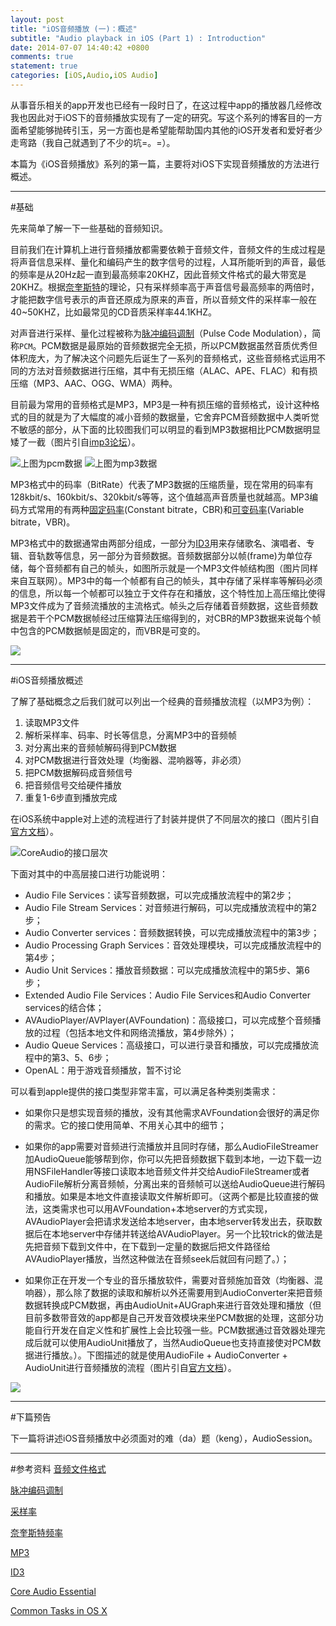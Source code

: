 ```yaml
---
layout: post
title: "iOS音频播放 (一)：概述"
subtitle: "Audio playback in iOS (Part 1) : Introduction"
date: 2014-07-07 14:40:42 +0800
comments: true
statement: true
categories: [iOS,Audio,iOS Audio]
---
```


从事音乐相关的app开发也已经有一段时日了，在这过程中app的播放器几经修改我也因此对于iOS下的音频播放实现有了一定的研究。写这个系列的博客目的一方面希望能够抛砖引玉，另一方面也是希望能帮助国内其他的iOS开发者和爱好者少走弯路（我自己就遇到了不少的坑=。=）。

本篇为《iOS音频播放》系列的第一篇，主要将对iOS下实现音频播放的方法进行概述。

<!--more-->

----

#基础

先来简单了解一下一些基础的音频知识。

目前我们在计算机上进行音频播放都需要依赖于音频文件，音频文件的生成过程是将声音信息采样、量化和编码产生的数字信号的过程，人耳所能听到的声音，最低的频率是从20Hz起一直到最高频率20KHZ，因此音频文件格式的最大带宽是20KHZ。根据[奈奎斯特](http://zh.wikipedia.org/wiki/%E5%A5%88%E5%A5%8E%E6%96%AF%E7%89%B9%E9%A2%91%E7%8E%87)的理论，只有采样频率高于声音信号最高频率的两倍时，才能把数字信号表示的声音还原成为原来的声音，所以音频文件的采样率一般在40~50KHZ，比如最常见的CD音质采样率44.1KHZ。

对声音进行采样、量化过程被称为[脉冲编码调制](http://zh.wikipedia.org/wiki/%E8%84%88%E8%A1%9D%E7%B7%A8%E8%99%9F%E8%AA%BF%E8%AE%8A)（Pulse Code Modulation），简称`PCM`。PCM数据是最原始的音频数据完全无损，所以PCM数据虽然音质优秀但体积庞大，为了解决这个问题先后诞生了一系列的音频格式，这些音频格式运用不同的方法对音频数据进行压缩，其中有无损压缩（ALAC、APE、FLAC）和有损压缩（MP3、AAC、OGG、WMA）两种。

目前最为常用的音频格式是MP3，MP3是一种有损压缩的音频格式，设计这种格式的目的就是为了大幅度的减小音频的数据量，它舍弃PCM音频数据中人类听觉不敏感的部分，从下面的比较图我们可以明显的看到MP3数据相比PCM数据明显矮了一截（图片引自[imp3论坛](http://bbs.imp3.net/thread-243641-1-1.html)）。

![上图为pcm数据](/images/iOS-audio/pcm.jpg)
![上图为mp3数据](/images/iOS-audio/mp3.jpg)

MP3格式中的码率（BitRate）代表了MP3数据的压缩质量，现在常用的码率有128kbit/s、160kbit/s、320kbit/s等等，这个值越高声音质量也就越高。MP3编码方式常用的有两种[固定码率](http://zh.wikipedia.org/wiki/%E5%9B%BA%E5%AE%9A%E7%A0%81%E7%8E%87)(Constant bitrate，CBR)和[可变码率](http://zh.wikipedia.org/wiki/%E5%8F%AF%E5%8F%98%E7%A0%81%E7%8E%87)(Variable bitrate，VBR)。

MP3格式中的数据通常由两部分组成，一部分为[ID3](http://zh.wikipedia.org/zh/ID3)用来存储歌名、演唱者、专辑、音轨数等信息，另一部分为音频数据。音频数据部分以帧(frame)为单位存储，每个音频都有自己的帧头，如图所示就是一个MP3文件帧结构图（图片同样来自互联网）。MP3中的每一个帧都有自己的帧头，其中存储了采样率等解码必须的信息，所以每一个帧都可以独立于文件存在和播放，这个特性加上高压缩比使得MP3文件成为了音频流播放的主流格式。帧头之后存储着音频数据，这些音频数据是若干个PCM数据帧经过压缩算法压缩得到的，对CBR的MP3数据来说每个帧中包含的PCM数据帧是固定的，而VBR是可变的。

![](/images/iOS-audio/mp3frame.jpg)

----

#iOS音频播放概述


了解了基础概念之后我们就可以列出一个经典的音频播放流程（以MP3为例）：

1. 读取MP3文件
2. 解析采样率、码率、时长等信息，分离MP3中的音频帧
3. 对分离出来的音频帧解码得到PCM数据
4. 对PCM数据进行音效处理（均衡器、混响器等，非必须）
5. 把PCM数据解码成音频信号
6. 把音频信号交给硬件播放
7. 重复1-6步直到播放完成

在iOS系统中apple对上述的流程进行了封装并提供了不同层次的接口（图片引自[官方文档](https://developer.apple.com/library/ios/documentation/MusicAudio/Conceptual/CoreAudioOverview/CoreAudioEssentials/CoreAudioEssentials.html#//apple_ref/doc/uid/TP40003577-CH10-SW1)）。

![CoreAudio的接口层次](/images/iOS-audio/api-architectural-layers.png)

下面对其中的中高层接口进行功能说明：

* Audio File Services：读写音频数据，可以完成播放流程中的第2步；
* Audio File Stream Services：对音频进行解码，可以完成播放流程中的第2步；
* Audio Converter services：音频数据转换，可以完成播放流程中的第3步；
* Audio Processing Graph Services：音效处理模块，可以完成播放流程中的第4步；
* Audio Unit Services：播放音频数据：可以完成播放流程中的第5步、第6步；
* Extended Audio File Services：Audio File Services和Audio Converter services的结合体；
* AVAudioPlayer/AVPlayer(AVFoundation)：高级接口，可以完成整个音频播放的过程（包括本地文件和网络流播放，第4步除外）；
* Audio Queue Services：高级接口，可以进行录音和播放，可以完成播放流程中的第3、5、6步；
* OpenAL：用于游戏音频播放，暂不讨论

可以看到apple提供的接口类型非常丰富，可以满足各种类别类需求：

* 如果你只是想实现音频的播放，没有其他需求AVFoundation会很好的满足你的需求。它的接口使用简单、不用关心其中的细节；

* 如果你的app需要对音频进行流播放并且同时存储，那么AudioFileStreamer加AudioQueue能够帮到你，你可以先把音频数据下载到本地，一边下载一边用NSFileHandler等接口读取本地音频文件并交给AudioFileStreamer或者AudioFile解析分离音频帧，分离出来的音频帧可以送给AudioQueue进行解码和播放。如果是本地文件直接读取文件解析即可。（这两个都是比较直接的做法，这类需求也可以用AVFoundation+本地server的方式实现，AVAudioPlayer会把请求发送给本地server，由本地server转发出去，获取数据后在本地server中存储并转送给AVAudioPlayer。另一个比较trick的做法是先把音频下载到文件中，在下载到一定量的数据后把文件路径给AVAudioPlayer播放，当然这种做法在音频seek后就回有问题了。）；

* 如果你正在开发一个专业的音乐播放软件，需要对音频施加音效（均衡器、混响器），那么除了数据的读取和解析以外还需要用到AudioConverter来把音频数据转换成PCM数据，再由AudioUnit+AUGraph来进行音效处理和播放（但目前多数带音效的app都是自己开发音效模块来坐PCM数据的处理，这部分功能自行开发在自定义性和扩展性上会比较强一些。PCM数据通过音效器处理完成后就可以使用AudioUnit播放了，当然AudioQueue也支持直接使对PCM数据进行播放。）。下图描述的就是使用AudioFile + AudioConverter + AudioUnit进行音频播放的流程（图片引自[官方文档](https://developer.apple.com/library/ios/documentation/MusicAudio/Conceptual/CoreAudioOverview/ARoadmaptoCommonTasks/ARoadmaptoCommonTasks.html#//apple_ref/doc/uid/TP40003577-CH6-SW1)）。

![](/images/iOS-audio/audioUnitPlay.jpg)

----

#下篇预告

下一篇将讲述iOS音频播放中必须面对的难（da）题（keng），AudioSession。


----

#参考资料
[音频文件格式](http://zh.wikipedia.org/zh/%E9%9F%B3%E9%A2%91%E6%96%87%E4%BB%B6%E6%A0%BC%E5%BC%8F)

[脉冲编码调制](http://zh.wikipedia.org/wiki/%E8%84%88%E8%A1%9D%E7%B7%A8%E8%99%9F%E8%AA%BF%E8%AE%8A)

[采样率](http://zh.wikipedia.org/zh/%E9%87%87%E6%A0%B7%E7%8E%87)

[奈奎斯特频率](http://zh.wikipedia.org/wiki/%E5%A5%88%E5%A5%8E%E6%96%AF%E7%89%B9%E9%A2%91%E7%8E%87)

[MP3](http://zh.wikipedia.org/wiki/MP3)

[ID3](http://zh.wikipedia.org/zh/ID3)

[Core Audio Essential](https://developer.apple.com/library/ios/documentation/MusicAudio/Conceptual/CoreAudioOverview/CoreAudioEssentials/CoreAudioEssentials.html#//apple_ref/doc/uid/TP40003577-CH10-SW1)

[Common Tasks in OS X](https://developer.apple.com/library/ios/documentation/MusicAudio/Conceptual/CoreAudioOverview/ARoadmaptoCommonTasks/ARoadmaptoCommonTasks.html#//apple_ref/doc/uid/TP40003577-CH6-SW1)